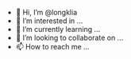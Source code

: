 - 👋 Hi, I’m @longklia
- 👀 I’m interested in ...
- 🌱 I’m currently learning ...
- 💞️ I’m looking to collaborate on ...
- 📫 How to reach me ...

<!---
longklia/longklia is a ✨ special ✨ repository because its `README.md` (this file) appears on your GitHub profile.
You can click the Preview link to take a look at your changes.
--->
